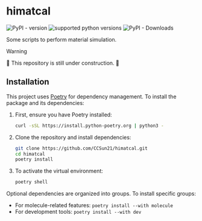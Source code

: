 # himatcal

![PyPI - version](https://img.shields.io/pypi/v/himatcal)
![supported python versions](https://img.shields.io/pypi/pyversions/himatcal)
![PyPI - Downloads](https://img.shields.io/pypi/dd/himatcal)

Some scripts to perform material simulation.

> [!WARNING]
> 🚧 This repository is still under construction. 🚧

## Installation

This project uses [Poetry](https://python-poetry.org/) for dependency management. To install the package and its dependencies:

1. First, ensure you have Poetry installed:
   ```bash
   curl -sSL https://install.python-poetry.org | python3 -
   ```

2. Clone the repository and install dependencies:
   ```bash
   git clone https://github.com/CCSun21/himatcal.git
   cd himatcal
   poetry install
   ```

3. To activate the virtual environment:
   ```bash
   poetry shell
   ```

Optional dependencies are organized into groups. To install specific groups:
- For molecule-related features: `poetry install --with molecule`
- For development tools: `poetry install --with dev`

